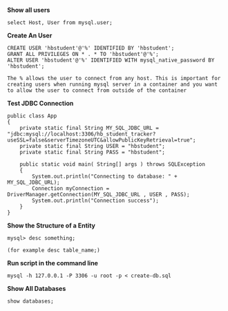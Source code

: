 **Show all users**

    select Host, User from mysql.user;



**Create An User**

    CREATE USER 'hbstudent'@'%' IDENTIFIED BY 'hbstudent';
    GRANT ALL PRIVILEGES ON * . * TO 'hbstudent'@'%';
    ALTER USER 'hbstudent'@'%' IDENTIFIED WITH mysql_native_password BY 'hbstudent';

    The % allows the user to connect from any host. This is important for creating users when running mysql server in a container and you want to allow the user to connect from outside of the container


**Test JDBC Connection**

    public class App 
    {
        private static final String MY_SQL_JDBC_URL = "jdbc:mysql://localhost:3306/hb_student_tracker?useSSL=false&serverTimezoneUTC&allowPublicKeyRetrieval=true";
        private static final String USER = "hbstudent";
        private static final String PASS = "hbstudent";
        
        public static void main( String[] args ) throws SQLException
        {
            System.out.println("Connecting to database: " + MY_SQL_JDBC_URL);
            Connection myConnection = DriverManager.getConnection(MY_SQL_JDBC_URL , USER , PASS);
            System.out.println("Connection success");
        }
    }


**Show the Structure of a Entity**

    mysql> desc something;

    (for example desc table_name;)



**Run script in the command line**

    mysql -h 127.0.0.1 -P 3306 -u root -p < create-db.sql



**Show All Databases**

    show databases;


